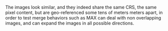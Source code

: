 The images look similar, and they indeed share the same CRS, the same pixel content, but are geo-referenced some tens of meters meters apart, in order to test merge behaviors such as MAX can deal with non overlapping images, and can expand the images in all possible directions.
